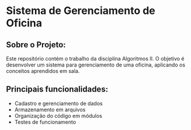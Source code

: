 # Sistema de Gerenciamento de Oficina

## Sobre o Projeto: 

Este repositório contém o trabalho da disciplina Algoritmos II.
O objetivo é desenvolver um sistema para gerenciamento de uma oficina, aplicando os conceitos aprendidos em sala.

## Principais funcionalidades:
* Cadastro e gerenciamento de dados
* Armazenamento em arquivos
* Organização do código em módulos
* Testes de funcionamento
